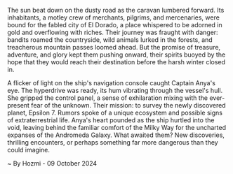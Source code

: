 
The sun beat down on the dusty road as the caravan lumbered forward. Its inhabitants, a motley crew of merchants, pilgrims, and mercenaries, were bound for the fabled city of El Dorado, a place whispered to be adorned in gold and overflowing with riches. Their journey was fraught with danger: bandits roamed the countryside, wild animals lurked in the forests, and treacherous mountain passes loomed ahead. But the promise of treasure, adventure, and glory kept them pushing onward, their spirits buoyed by the hope that they would reach their destination before the harsh winter closed in.

A flicker of light on the ship's navigation console caught Captain Anya's eye. The hyperdrive was ready, its hum vibrating through the vessel's hull. She gripped the control panel, a sense of exhilaration mixing with the ever-present fear of the unknown. Their mission: to survey the newly discovered planet, Epsilon 7. Rumors spoke of a unique ecosystem and possible signs of extraterrestrial life. Anya's heart pounded as the ship hurtled into the void, leaving behind the familiar comfort of the Milky Way for the uncharted expanses of the Andromeda Galaxy. What awaited them? New discoveries, thrilling encounters, or perhaps something far more dangerous than they could imagine. 

~ By Hozmi - 09 October 2024
